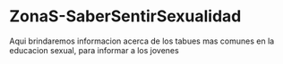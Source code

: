 # ZonaS-SaberSentirSexualidad
Aqui brindaremos informacion acerca de los tabues mas comunes en la educacion sexual, para informar a los jovenes 
